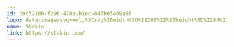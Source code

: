```yaml
---
id: c0c5218b-f296-478e-b1ec-046b65469a56
logo: data:image/svg+xml,%3Csvg%20width%3D%22200%22%20height%3D%2284%22%20viewBox%3D%220%200%20200%2084%22%20fill%3D%22none%22%20xmlns%3D%22http%3A%2F%2Fwww.w3.org%2F2000%2Fsvg%22%3E%0A%3Cg%20clip-path%3D%22url(%23clip0_13611_3554)%22%3E%0A%3Cpath%20d%3D%22M83.8715%2051.9409C81.6235%2051.8881%2079.4826%2051.4662%2077.7699%2049.9367C76.9671%2049.251%2076.4318%2048.3016%2075.7896%2047.405C75.522%2046.9831%2075.4149%2046.4556%2075.8431%2046.0337C76.2713%2045.559%2076.86%2045.4535%2077.4488%2045.7172C77.8769%2045.9282%2078.3586%2046.1919%2078.6263%2046.5611C80.1784%2048.8818%2082.4799%2049.3565%2085.1025%2049.0928C85.5842%2049.04%2086.0659%2048.9345%2086.5476%2048.7763C87.5645%2048.4071%2088.0997%2047.616%2088.2603%2046.6139C88.3673%2045.8227%2087.9927%2045.0843%2087.1898%2044.8206C85.7447%2044.3459%2084.2996%2044.0822%2082.8545%2043.6075C81.4629%2043.1856%2080.0178%2042.7637%2078.6798%2042.1307C77.3952%2041.5506%2076.5924%2040.4957%2076.2713%2039.1244C75.8431%2037.3312%2076.6995%2035.4324%2078.4122%2034.3776C80.4995%2033.059%2082.801%2033.0063%2085.2095%2033.27C87.2969%2033.5337%2089.0096%2034.3776%2090.0265%2036.2236C90.2406%2036.54%2090.3477%2036.962%2090.4547%2037.3312C90.6688%2037.9113%2090.5618%2038.386%2090.0801%2038.7552C89.5448%2039.1244%2088.9561%2039.2299%2088.4209%2038.808C88.0462%2038.5443%2087.7251%2038.1751%2087.511%2037.8059C86.8152%2036.6455%2085.7983%2036.0653%2084.4602%2035.9071C83.2292%2035.8016%2082.0517%2035.8016%2080.8742%2036.1708C79.9108%2036.4873%2079.4291%2037.1729%2079.3756%2038.1223C79.322%2038.9662%2079.8038%2039.5991%2080.4995%2039.9156C81.6235%2040.3902%2082.801%2040.7594%2083.9785%2041.0759C85.3166%2041.4451%2086.7081%2041.6561%2088.0462%2042.1307C91.2576%2043.2911%2092.3815%2046.4029%2090.5618%2049.251C89.5984%2050.7278%2088.0997%2051.308%2086.387%2051.6244C85.5307%2051.8354%2084.6743%2051.8881%2083.8715%2051.9409Z%22%20fill%3D%22%237A8AA0%22%2F%3E%0A%3Cpath%20d%3D%22M116.199%2041.8143C116.253%2041.1814%20116.253%2040.6012%20116.306%2039.9683C116.36%2039.0717%20116.895%2038.5442%20117.698%2038.4915C118.5%2038.4915%20119.089%2039.0189%20119.143%2039.9155C119.196%2041.2341%20119.196%2042.4999%20119.196%2043.8185C119.196%2045.8227%20119.196%2047.8797%20119.143%2049.8839C119.089%2051.2025%20118.233%2051.8354%20116.948%2051.5717C116.467%2051.4662%20116.36%2051.097%20116.36%2050.7278C116.306%2049.7257%20116.199%2048.7236%20116.145%2047.616C116.038%2047.8269%20115.931%2047.9852%20115.878%2048.1434C114.968%2050.9915%20112.506%2052.1518%20109.776%2051.7826C105.762%2051.2552%20103.354%2047.5632%20104.263%2043.502C105.12%2039.7046%20108.92%2037.4366%20112.667%2038.4915C114.379%2038.9662%20115.503%2040.1793%20116.199%2041.8143ZM107.047%2044.9261C107.047%2047.7215%20108.813%2049.5147%20111.543%2049.5147C114.486%2049.5147%20116.199%2047.8797%20116.145%2044.9788C116.092%2042.5527%20114.647%2040.5485%20111.382%2040.6539C108.599%2040.7067%20107.047%2042.1835%20107.047%2044.9261Z%22%20fill%3D%22%237A8AA0%22%2F%3E%0A%3Cpath%20d%3D%22M147.349%2041.9199C147.51%2041.6034%20147.67%2041.287%20147.831%2041.0233C149.758%2037.7532%20154.842%2037.2785%20157.09%2040.2321C157.572%2040.865%20157.946%2041.7617%20158%2042.5001C158.107%2044.979%20158.107%2047.4051%20158.054%2049.884C158.054%2050.9389%20157.465%2051.519%20156.608%2051.519C155.752%2051.519%20155.217%2050.8861%20155.163%2049.7785C155.11%2047.8271%20155.11%2045.8228%20155.11%2043.8714C155.056%2040.865%20152.648%2040.3903%20150.507%2040.8123C149.115%2041.076%20148.098%2041.9726%20147.349%2043.0802C147.188%2043.2912%20147.135%2043.6604%20147.135%2043.9241C147.135%2045.8756%20147.135%2047.8798%20147.135%2049.8313C147.135%2050.5169%20146.707%2051.1498%20146.118%2051.3081C145.529%2051.519%20144.941%2051.3608%20144.566%2050.8334C144.352%2050.5697%20144.245%2050.1477%20144.245%2049.7785C144.245%2046.5085%20144.191%2043.2384%20144.245%2039.9684C144.245%2038.9663%20144.887%2038.3861%20145.743%2038.3861C146.546%2038.4389%20147.135%2039.0718%20147.135%2040.0211C147.135%2040.6013%20147.135%2041.1287%20147.135%2041.7089C147.242%2041.8671%20147.296%2041.9199%20147.349%2041.9199Z%22%20fill%3D%22%237A8AA0%22%2F%3E%0A%3Cpath%20d%3D%22M96.3957%2038.5444C96.3957%2037.9115%2096.3957%2037.3313%2096.3957%2036.8039C96.3957%2035.8018%2096.9844%2035.1161%2097.8408%2035.0634C98.5901%2035.0106%2099.2324%2035.6435%2099.3394%2036.5929C99.393%2037.0148%2099.393%2037.4895%2099.3394%2037.9115C99.2859%2038.3862%2099.4465%2038.5444%2099.9282%2038.5444C100.41%2038.5444%20100.838%2038.5444%20101.32%2038.5971C102.016%2038.6499%20102.444%2039.0718%20102.497%2039.652C102.551%2040.2321%20102.123%2040.7068%20101.48%2040.8651C100.999%2040.9705%20100.517%2040.9705%20100.035%2040.9705C99.5%2040.9178%2099.2859%2041.076%2099.2859%2041.6562C99.3394%2044.1351%2099.3394%2046.5613%2099.3394%2049.0402C99.3394%2049.5148%2099.3394%2049.9895%2099.2859%2050.4115C99.1789%2051.0444%2098.5901%2051.5718%2097.9478%2051.6245C97.3591%2051.6773%2096.7168%2051.2554%2096.5027%2050.6224C96.3957%2050.2532%2096.3422%2049.884%2096.3422%2049.5148C96.3422%2046.9305%2096.3422%2044.3461%2096.3422%2041.7617C96.3422%2041.5507%2096.3422%2041.287%2096.3422%2040.9705C95.7534%2040.9705%2095.1647%2040.9705%2094.6295%2040.9705C93.8801%2040.9705%2093.1844%2040.3904%2093.1844%2039.7575C93.1844%2039.1245%2093.8266%2038.5971%2094.6295%2038.5971C95.1647%2038.5444%2095.6999%2038.5444%2096.3957%2038.5444Z%22%20fill%3D%22%237A8AA0%22%2F%3E%0A%3Cpath%20d%3D%22M125.672%2042.5527C125.672%2045.0316%20125.672%2047.5105%20125.672%2049.9894C125.672%2050.9388%20125.137%2051.5189%20124.174%2051.5717C123.478%2051.6244%20122.943%2051.097%20122.836%2050.2004C122.782%2049.9367%20122.782%2049.6202%20122.782%2049.3565C122.782%2044.6624%20122.782%2039.9683%20122.782%2035.2742C122.782%2034.7995%20122.889%2034.1666%20123.21%2033.8502C123.478%2033.5337%20124.067%2033.3755%20124.495%2033.3755C125.03%2033.3755%20125.458%2033.7974%20125.565%2034.3776C125.619%2034.6413%20125.619%2034.9578%20125.619%2035.2215C125.619%2037.7004%20125.619%2040.1265%20125.672%2042.5527Z%22%20fill%3D%22%237A8AA0%22%2F%3E%0A%3Cpath%20d%3D%22M126.636%2044.2404C126.903%2043.7657%20127.011%2043.2383%20127.385%2042.9218C128.777%2041.5505%20130.168%2040.2847%20131.613%2038.9661C132.256%2038.386%20132.951%2038.386%20133.433%2038.9134C134.022%2039.4936%20133.968%2040.2319%20133.326%2040.8121C132.202%2041.867%20131.078%2042.8691%20129.901%2043.8712C129.473%2044.2404%20129.58%2044.4514%20129.901%2044.7678C131.346%2046.2446%20132.791%2047.7741%20134.236%2049.2509C134.611%2049.6729%20134.878%2050.1476%20134.611%2050.675C134.397%2051.0442%20133.968%2051.3606%20133.594%2051.4661C133.273%2051.5716%20132.791%2051.3606%20132.523%2051.1497C130.757%2049.3564%20128.991%2047.5104%20127.278%2045.6644C127.011%2045.2952%20126.85%2044.7678%20126.636%2044.2404Z%22%20fill%3D%22%237A8AA0%22%2F%3E%0A%3Cpath%20d%3D%22M137.769%2044.9261C137.769%2043.3438%20137.769%2041.7088%20137.769%2040.1265C137.769%2039.4408%20138.09%2039.0189%20138.678%2038.7024C139.16%2038.4387%20139.642%2038.5442%20140.07%2038.8607C140.338%2039.1244%20140.552%2039.4936%20140.659%2039.81C140.766%2040.232%20140.766%2040.7067%20140.766%2041.1813C140.766%2043.8185%20140.766%2046.4556%20140.766%2049.0927C140.766%2049.5147%20140.712%2049.9894%20140.659%2050.4113C140.552%2051.1497%20139.963%2051.5716%20139.214%2051.5716C138.571%2051.5716%20137.983%2051.1497%20137.876%2050.4113C137.822%2050.0948%20137.769%2049.7256%20137.769%2049.3565C137.769%2047.8797%20137.769%2046.4029%20137.769%2044.9261Z%22%20fill%3D%22%237A8AA0%22%2F%3E%0A%3Cpath%20d%3D%22M139.16%2033.0063C140.231%2033.0063%20140.926%2033.5338%20140.926%2034.3777C140.926%2035.2215%20140.177%2035.8017%20139.107%2035.749C138.197%2035.749%20137.501%2035.1688%20137.554%2034.3249C137.501%2033.481%20138.143%2033.0063%20139.16%2033.0063Z%22%20fill%3D%22%237A8AA0%22%2F%3E%0A%3Cpath%20fill-rule%3D%22evenodd%22%20clip-rule%3D%22evenodd%22%20d%3D%22M50.872%2030.926C46.4537%2030.926%2042.872%2034.5078%2042.872%2038.926V46.0742C42.872%2050.4925%2046.4537%2054.0742%2050.872%2054.0742H58.272C62.6903%2054.0742%2066.272%2050.4924%2066.272%2046.0742V38.926C66.272%2034.5077%2062.6903%2030.926%2058.272%2030.926H50.872ZM55.7514%2036.0013C55.3239%2036.0013%2054.9048%2035.9876%2054.4922%2035.9741C53.6048%2035.9451%2052.7477%2035.9171%2051.9034%2036.0285C50.1717%2036.246%2048.9349%2037.8502%2048.9349%2039.5904C48.9349%2041.3849%2050.1443%2042.8532%2051.9583%2043.2067C52.0181%2043.2151%2052.0805%2043.2262%2052.144%2043.2375L52.144%2043.2375C52.2847%2043.2624%2052.4304%2043.2883%2052.563%2043.2883C52.6213%2043.2915%2052.6808%2043.2932%2052.7404%2043.2948C53.1862%2043.3075%2053.6382%2043.3204%2053.6625%2043.968C53.6899%2044.4574%2053.2502%2044.6749%2052.4531%2044.6206C49.9519%2044.4846%2047.8354%2042.5813%2047.5881%2040.3517C47.2582%2037.2792%2049.2372%2035.24%2051.601%2034.6962C51.7934%2034.6418%2052.0133%2034.6418%2052.2057%2034.6418C52.7747%2034.6418%2053.3407%2034.6388%2053.9057%2034.6358H53.9057H53.9057H53.9057H53.9058C55.0327%2034.6297%2056.1555%2034.6237%2057.2906%2034.6418C59.5444%2034.6418%2061.8807%2036.953%2061.8533%2039.1554C61.8533%2039.4273%2061.7433%2039.7807%2061.5509%2039.8895C61.386%2039.9983%2060.9737%2039.8895%2060.7813%2039.7535C59.5994%2038.965%2058.3076%2038.5844%2056.9058%2038.53C56.0812%2038.5028%2055.7514%2038.1493%2055.7239%2037.3336C55.7514%2036.9258%2055.7514%2036.4907%2055.7514%2036.0013ZM57.6479%2048.7807C56.8102%2048.9096%2055.9472%2048.8763%2055.0419%2048.8415C54.6106%2048.8248%2054.1697%2048.8079%2053.7174%2048.8079V47.4755C53.6625%2046.687%2053.3326%2046.3607%2052.563%2046.3336C51.1613%2046.2792%2049.8694%2045.8713%2048.6875%2045.11C48.4676%2044.9741%2048.0553%2044.8653%2047.8904%2044.9741C47.698%2045.0828%2047.6156%2045.4635%2047.5881%2045.7354C47.5606%2045.9801%2047.6156%2046.2792%2047.698%2046.5239C48.3852%2048.8079%2050.1992%2050.2217%2052.6455%2050.2489C54.0748%2050.2761%2055.5315%2050.2761%2056.9608%2050.2489C59.1596%2050.2217%2061.0562%2048.8079%2061.7158%2046.7686C62.348%2044.7837%2061.6334%2042.5269%2059.9018%2041.249C58.9672%2040.5693%2057.8678%2040.243%2056.6859%2040.243C56.2187%2040.243%2055.8339%2040.3789%2055.8064%2040.8955C55.7789%2041.4665%2056.1912%2041.6025%2056.6859%2041.6025C56.8783%2041.6025%2057.0432%2041.6025%2057.2356%2041.6297C59.0497%2041.82%2060.4515%2043.2339%2060.5339%2044.9741C60.6164%2046.8774%2059.517%2048.4816%2057.6479%2048.7807Z%22%20fill%3D%22%237A8AA0%22%2F%3E%0A%3C%2Fg%3E%0A%3Cdefs%3E%0A%3CclipPath%20id%3D%22clip0_13611_3554%22%3E%0A%3Crect%20width%3D%22117%22%20height%3D%2225%22%20fill%3D%22white%22%20transform%3D%22translate(41%2030)%22%2F%3E%0A%3C%2FclipPath%3E%0A%3C%2Fdefs%3E%0A%3C%2Fsvg%3E%0A
name: Stakin
link: https://stakin.com/
---
```

